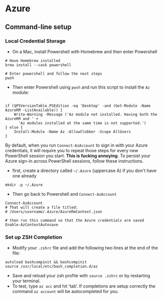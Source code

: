 # Azure

## Command-line setup

### Local Credential Storage

* On a Mac, install Powershell with Homebrew and then enter Powershell

```text
# Have Homebrew installed
brew install --cask powershell

# Enter powershell and follow the next steps
pwsh
```

* Then enter Powershell using `pwsh` and run this script to install the `Az` module:

```text

if ($PSVersionTable.PSEdition -eq 'Desktop' -and (Get-Module -Name AzureRM -ListAvailable)) {
    Write-Warning -Message ('Az module not installed. Having both the AzureRM and ' +
      'Az modules installed at the same time is not supported.')
} else {
    Install-Module -Name Az -AllowClobber -Scope AllUsers
}
```

By default, when you run `Connect-AzAccount` to sign in with your Azure credentials, it will require you to repeat those steps for every new PowerShell session you start. **This is fucking annoying**. To persist your Azure sign-in across PowerShell sessions, follow these instructions.

* first, create a directory called `~/.Azure` \(uppercase A\) if you don't have one already

```text
mkdir -p ~/.Azure

```

* Then go back to Powershell and `Connect-AzAccount`

```text
Connect-AzAccount
# That will create a file titled:
# /Users/username/.Azure/AzureRmContext.json

# then run this command so that the Azure credentials are saved 
Enable-AzContextAutosave

```

### Set up ZSH Completion

* Modify your `.zshrc` file and add the following two lines at the end of the file:

```text
autoload bashcompinit && bashcompinit
source /usr/local/etc/bash_completion.d/az
```

* Save and reload your zsh profile with `source .zshrc` or by restarting your terminal.
* To test, type `az acc` and hit ‘tab’. If completions are setup correctly the command `az account` will be autocompleted for you. 

